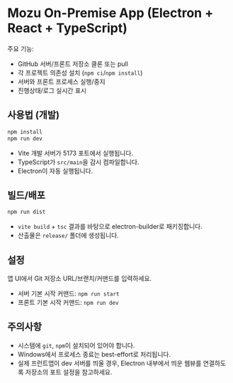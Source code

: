 # Mozu On-Premise App (Electron + React + TypeScript)

주요 기능:
- GitHub 서버/프론트 저장소 클론 또는 pull
- 각 프로젝트 의존성 설치 (`npm ci`/`npm install`)
- 서버와 프론트 프로세스 실행/중지
- 진행상태/로그 실시간 표시

## 사용법 (개발)
```bash
npm install
npm run dev
```
- Vite 개발 서버가 5173 포트에서 실행됩니다.
- TypeScript가 `src/main`을 감시 컴파일합니다.
- Electron이 자동 실행됩니다.

## 빌드/배포
```bash
npm run dist
```
- `vite build` + `tsc` 결과를 바탕으로 electron-builder로 패키징합니다.
- 산출물은 `release/` 폴더에 생성됩니다.

## 설정
앱 UI에서 Git 저장소 URL/브랜치/커맨드를 입력하세요.
- 서버 기본 시작 커맨드: `npm run start`
- 프론트 기본 시작 커맨드: `npm run dev`

## 주의사항
- 시스템에 `git`, `npm`이 설치되어 있어야 합니다.
- Windows에서 프로세스 종료는 best-effort로 처리됩니다.
- 실제 프런트앱이 dev 서버를 띄울 경우, Electron 내부에서 띄운 웹뷰를 연결하도록 저장소의 포트 설정을 참고하세요.
